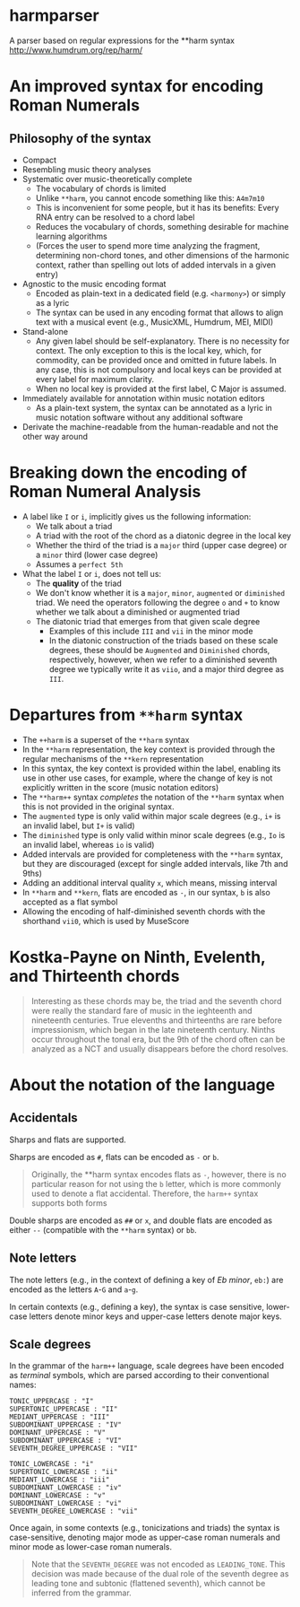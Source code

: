 # harmparser
A parser based on regular expressions for the **harm syntax http://www.humdrum.org/rep/harm/

# An improved syntax for encoding Roman Numerals

## Philosophy of the syntax
- Compact
- Resembling music theory analyses
- Systematic over music-theoretically complete
  - The vocabulary of chords is limited
  - Unlike `**harm`, you cannot encode something like this: `A4m7m10`
  - This is inconvenient for some people, but it has its benefits: Every RNA entry can be resolved to a chord label
  - Reduces the vocabulary of chords, something desirable for machine learning algorithms
  - (Forces the user to spend more time analyzing the fragment, determining non-chord tones, and other dimensions of the harmonic context, rather than spelling out lots of added intervals in a given entry)
- Agnostic to the music encoding format
  - Encoded as plain-text in a dedicated field (e.g. `<harmony>`) or simply as a lyric
  - The syntax can be used in any encoding format that allows to align text with a musical event (e.g., MusicXML, Humdrum, MEI, MIDI)
- Stand-alone
  - Any given label should be self-explanatory. There is no necessity for context. The only exception to this is the local key, which, for commodity, can be provided once and omitted in future labels. In any case, this is not compulsory and local keys can be provided at every label for maximum clarity.
  - When no local key is provided at the first label, C Major is assumed.
- Immediately available for annotation within music notation editors
  - As a plain-text system, the syntax can be annotated as a lyric in music notation software without any additional software
- Derivate the machine-readable from the human-readable and not the other way around

# Breaking down the encoding of Roman Numeral Analysis
- A label like `I` or `i`, implicitly gives us the following information:
  - We talk about a triad
  - A triad with the root of the chord as a diatonic degree in the local key
  - Whether the third of the triad is a `major` third (upper case degree) or a `minor` third (lower case degree)
  - Assumes a `perfect 5th`
- What the label `I` or `i`, does not tell us:
  - The **quality** of the triad
  - We don't know whether it is a `major`, `minor`, `augmented` or `diminished` triad. We need the operators following the degree `o` and `+` to know whether we talk about a diminished or augmented triad
  - The diatonic triad that emerges from that given scale degree
    - Examples of this include `III` and `vii` in the minor mode
    - In the diatonic construction of the triads based on these scale degrees, these should be `Augmented` and `Diminished` chords, respectively, however, when we refer to a diminished seventh degree we typically write it as `viio`, and a major third degree as `III`.

# Departures from `**harm` syntax
- The `++harm` is a superset of the `**harm` syntax
- In the `**harm` representation, the key context is provided through the regular mechanisms of the `**kern` representation
- In this syntax, the key context is provided within the label, enabling its use in other use cases, for example, where the change of key is not explicitly written in the score (music notation editors)
- The `**harm++` syntax *completes* the notation of the `**harm` syntax when this is not provided in the original syntax.
- The `augmented` type is only valid within major scale degrees (e.g., `i+` is an invalid label, but `I+` is valid)
- The `diminished` type is only valid within minor scale degrees (e.g., `Io` is an invalid label, whereas `io` is valid)
- Added intervals are provided for completeness with the `**harm` syntax, but they are discouraged (except for single added intervals, like 7th and 9ths)
- Adding an additional interval quality `x`, which means, missing interval
- In `**harm` and `**kern`, flats are encoded as `-`, in our syntax, `b` is also accepted as a flat symbol
- Allowing the encoding of half-diminished seventh chords with the shorthand `vii0`, which is used by MuseScore

# Kostka-Payne on Ninth, Evelenth, and Thirteenth chords

> Interesting as these chords may be, the triad and the seventh chord were really the standard fare of music in the ieghteenth and nineteenth centuries. True elevenths and thirteenths are rare before impressionism, which began in the late nineteenth century. Ninths occur throughout the tonal era, but the 9th of the chord often can be analyzed as a NCT and usually disappears before the chord resolves.



# About the notation of the language

## Accidentals

Sharps and flats are supported.

Sharps are encoded as `#`, flats can be encoded as `-` or `b`.

> Originally, the **harm syntax encodes flats as `-`, however, there is no particular reason for not using the `b` letter, which is more commonly used to denote a flat accidental. Therefore, the `harm++` syntax supports both forms

Double sharps are encoded as `##` or `x`, and double flats are encoded as either `--` (compatible with the `**harm` syntax) or `bb`.

## Note letters

The note letters (e.g., in the context of defining a key of *Eb minor*, `eb:`) are encoded as the letters `A`-`G` and `a`-`g`.

In certain contexts (e.g., defining a key), the syntax is case sensitive, lower-case letters denote minor keys and upper-case letters denote major keys.

## Scale degrees

In the grammar of the `harm++` language, scale degrees have been encoded as *terminal* symbols, which are parsed according to their conventional names:

```
TONIC_UPPERCASE : "I"
SUPERTONIC_UPPERCASE : "II"
MEDIANT_UPPERCASE : "III"
SUBDOMINANT_UPPERCASE : "IV"
DOMINANT_UPPERCASE : "V"
SUBDOMINANT_UPPERCASE : "VI"
SEVENTH_DEGREE_UPPERCASE : "VII"

TONIC_LOWERCASE : "i"
SUPERTONIC_LOWERCASE : "ii"
MEDIANT_LOWERCASE : "iii"
SUBDOMINANT_LOWERCASE : "iv"
DOMINANT_LOWERCASE : "v"
SUBDOMINANT_LOWERCASE : "vi"
SEVENTH_DEGREE_LOWERCASE : "vii"
```

Once again, in some contexts (e.g., tonicizations and triads) the syntax is case-sensitive, denoting major mode as upper-case roman numerals and minor mode as lower-case roman numerals.

> Note that the `SEVENTH_DEGREE` was not encoded as `LEADING_TONE`. This decision was made because of the dual role of the seventh degree as leading tone and subtonic (flattened seventh), which cannot be inferred from the grammar.